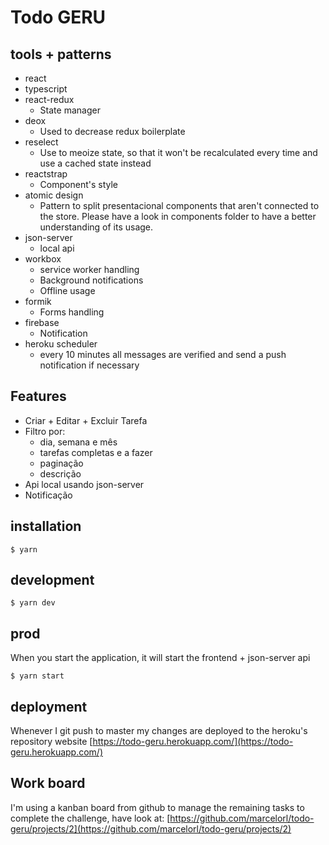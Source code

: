 # Todo GERU

## tools + patterns

- react
- typescript
- react-redux
  - State manager
- deox
  - Used to decrease redux boilerplate
- reselect
  - Use to meoize state, so that it won't be recalculated every time and use a cached state instead
- reactstrap
  - Component's style
- atomic design
  - Pattern to split presentacional components that aren't connected to the store. Please have a
  look in components folder to have a better understanding of its usage.
- json-server
  - local api
- workbox
  - service worker handling
  - Background notifications
  - Offline usage
- formik
  - Forms handling
- firebase
  - Notification
- heroku scheduler
  - every 10 minutes all messages are verified and send a push notification if necessary
 
## Features

- Criar + Editar + Excluir Tarefa
- Filtro por:
  - dia, semana e mês
  - tarefas completas e a fazer
  - paginação
  - descrição
- Api local usando json-server
- Notificação
 
## installation

```
$ yarn
```

## development

```
$ yarn dev
```

## prod

When you start the application, it will start the frontend + json-server api

```
$ yarn start
```

## deployment

Whenever I git push to master my changes are deployed to the heroku's repository website 
[https://todo-geru.herokuapp.com/](https://todo-geru.herokuapp.com/)

## Work board

I'm using a kanban board from github to manage the remaining tasks to complete the challenge, have
look at: [https://github.com/marcelorl/todo-geru/projects/2](https://github.com/marcelorl/todo-geru/projects/2)
